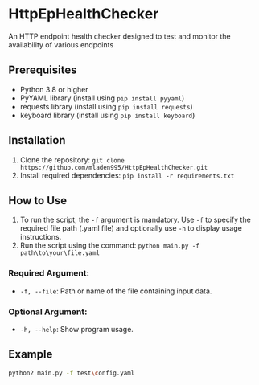 # HttpEpHealthChecker
An HTTP endpoint health checker designed to test and monitor the availability of various endpoints

## Prerequisites
- Python 3.8 or higher
- PyYAML library (install using `pip install pyyaml`)
- requests library (install using `pip install requests`)
- keyboard library (install using `pip install keyboard`)

## Installation
1. Clone the repository: `git clone https://github.com/mladen995/HttpEpHealthChecker.git`
2. Install required dependencies: `pip install -r requirements.txt`

## How to Use
1. To run the script, the `-f` argument is mandatory. Use `-f` to specify the required file path (.yaml file) and optionally use `-h` to display usage instructions.
2. Run the script using the command: `python main.py -f path\to\your\file.yaml`
   
### Required Argument:
- `-f, --file`: Path or name of the file containing input data.
### Optional Argument:
- `-h, --help`: Show program usage.

## Example
```bash
python2 main.py -f test\config.yaml
